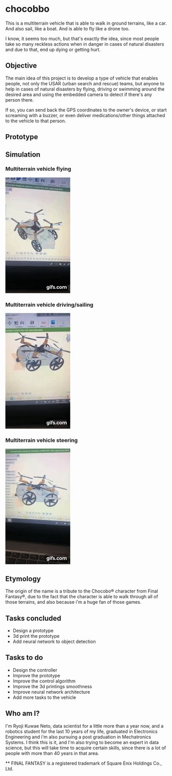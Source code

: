 # chocobbo
This is a multiterrain vehicle that is able to walk in ground terrains, like a car.
And also sail, like a boat.
And is able to fly like a drone too.

I know, it seems too much, but that's exactly the idea, since most people take so many reckless actions when in danger in cases of natural disasters and due to that, end up dying or getting hurt.

## Objective
The main idea of this project is to develop a type of vehicle that enables people, not only the USAR (urban search and rescue) teams, but anyone to help in cases of natural disasters by flying, driving or swimming around the desired area and using the embedded camera to detect if there's any person there.

If so, you can send back the GPS coordinates to the owner's device, or start screaming with a buzzer, or even deliver medications/other things attached to the vehicle to that person.

## Prototype

<script src="https://embed.github.com/view/3d/ryojikn/chocobbo/master/assembly/car_assembly_v73.stl"></script>

## Simulation

### Multiterrain vehicle flying

[![Chocobbo flying](simulation/flying.gif)](https://youtu.be/zu3WHnNzGS8)

### Multiterrain vehicle driving/sailing
[![Chocobbo driving/sailing](simulation/driving_sailing.gif)](https://youtu.be/Y8J8skEob78)

### Multiterrain vehicle steering
[![Chocobbo steering](simulation/steering.gif)](https://youtu.be/toxAaYlSdhg)

## Etymology
The origin of the name is a tribute to the Chocobo® character from Final Fantasy®, due to the fact that the character is able to walk through all of those terrains, and also because i'm a huge fan of those games.

## Tasks concluded
- Design a prototype
- 3d print the prototype
- Add neural network to object detection

## Tasks to do
- Design the controller
- Improve the prototype
- Improve the control algorithm
- Improve the 3d printings smoothness
- Improve neural network architecture
- Add more tasks to the vehicle

## Who am I?
I'm Ryoji Kuwae Neto, data scientist for a little more than a year now, and a robotics student for the last 10 years of my life, graduated in Electronics Engineering and i'm also pursuing a post graduation in Mechatronics Systems. I think this is it, and I'm also trying to become an expert in data science, but this will take time to acquire certain skills, since there is a lot of people with more than 40 years in that area.

** FINAL FANTASY is a registered trademark of Square Enix Holdings Co., Ltd.
